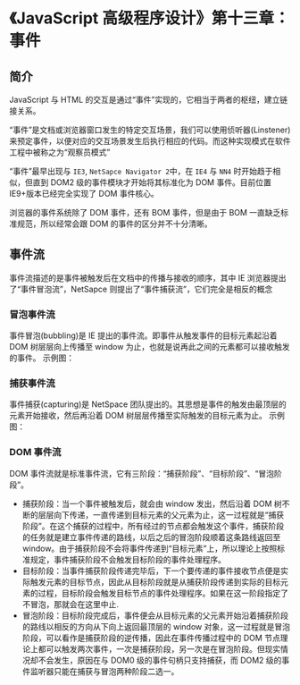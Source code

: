 # 《JavaScript 高级程序设计》第十三章：事件

## 简介

JavaScript 与 HTML 的交互是通过“事件”实现的，它相当于两者的枢纽，建立链接关系。

“事件”是文档或浏览器窗口发生的特定交互场景，我们可以使用侦听器(Linstener)来预定事件，以便对应的交互场景发生后执行相应的代码。而这种实现模式在软件工程中被称之为“观察员模式”

“事件”最早出现与 `IE3`, `NetSapce Navigator 2`中，在 `IE4` 与 `NN4` 时开始趋于相似，但直到 DOM2 级的事件模块才开始将其标准化为 DOM 事件。目前位置 IE9+版本已经完全实现了 DOM 事件核心。

浏览器的事件系统除了 DOM 事件，还有 BOM 事件，但是由于 BOM 一直缺乏标准规范，所以经常会跟 DOM 的事件的区分并不十分清晰。

## 事件流

事件流描述的是事件被触发后在文档中的传播与接收的顺序，其中 IE 浏览器提出了“事件冒泡流”，NetSapce 则提出了“事件捕获流”，它们完全是相反的概念

### 冒泡事件流

事件冒泡(bubbling)是 IE 提出的事件流。即事件从触发事件的目标元素起沿着 DOM 树层层向上传播至 window 为止，也就是说再此之间的元素都可以接收触发的事件。
示例图：

### 捕获事件流

事件捕获(capturing)是 NetSpace 团队提出的。其思想是事件的触发由最顶层的元素开始接收，然后再沿着 DOM 树层层传播至实际触发的目标元素为止。
示例图：

### DOM 事件流

DOM 事件流就是标准事件流，它有三阶段：“捕获阶段”、“目标阶段”、“冒泡阶段”。

- 捕获阶段：当一个事件被触发后，就会由 window 发出，然后沿着 DOM 树不断的层层向下传递，一直传递到目标元素的父元素为止，这一过程就是“捕获阶段”。在这个捕获的过程中，所有经过的节点都会触发这个事件，捕获阶段的任务就是建立事件传递的路线，以后之后的冒泡阶段顺着这条路线返回至 window。由于捕获阶段不会将事件传递到“目标元素”上，所以理论上按照标准规定，事件捕获阶段不会触发目标阶段的事件处理程序。
- 目标阶段：当事件捕获阶段传递完毕后，下一个要传递的事件接收节点便是实际触发元素的目标节点，因此从目标阶段就是从捕获阶段传递到实际的目标元素的过程，目标阶段会触发目标节点的事件处理程序。如果在这一阶段指定了不冒泡，那就会在这里中止.
- 冒泡阶段：目标阶段完成后，事件便会从目标元素的父元素开始沿着捕获阶段的路线以相反的方向从下向上返回最顶层的 window 对象，这一过程就是冒泡阶段，可以看作是捕获阶段的逆传播，因此在事件传播过程中的 DOM 节点理论上都可以触发两次事件，一次是捕获阶段，另一次是在冒泡阶段。但现实情况却不会发生，原因在与 DOM0 级的事件句柄只支持捕获，而 DOM2 级的事件监听器只能在捕获与冒泡两种阶段二选一。
